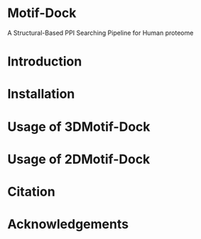 # Motif-Dock
A Structural-Based PPI Searching Pipeline for Human proteome

Introduction
======




Installation
=====



Usage of 3DMotif-Dock
=====


Usage of 2DMotif-Dock
=====


Citation
=====


Acknowledgements
=====


